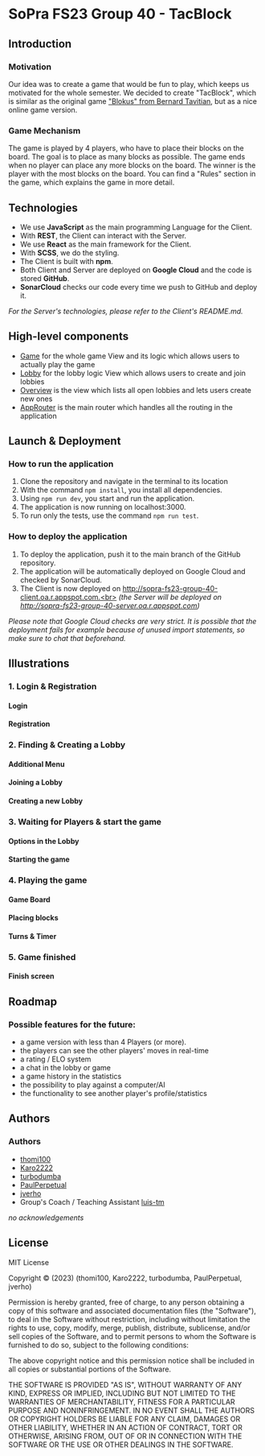 # SoPra FS23 Group 40 - TacBlock

## Introduction
### Motivation
Our idea was to create a game that would be fun to play, which keeps us motivated for the whole semester.
We decided to create "TacBlock", which is similar as the original game ["Blokus" from Bernard Tavitian](https://de.wikipedia.org/wiki/Blokus), but as a nice online game version.

### Game Mechanism
The game is played by 4 players, who have to place their blocks on the board. The goal is to place as many blocks as possible. The game ends when no player can place any more blocks on the board. The winner is the player with the most blocks on the board.
You can find a "Rules" section in the game, which explains the game in more detail.

## Technologies
- We use **JavaScript** as the main programming Language for the Client.
- With **REST**, the Client can interact with the Server.
- We use **React** as the main framework for the Client.
- With **SCSS**, we do the styling.
- The Client is built with **npm**.
- Both Client and Server are deployed on **Google Cloud** and the code is stored **GitHub**.
- **SonarCloud** checks our code every time we push to GitHub and deploy it.

_For the Server's technologies, please refer to the Client's README.md._

## High-level components
- [Game](https://github.com/sopra-fs23-group-40/Client/blob/8f227414681f2075cfc79b761a732c516880c0fc/src/components/views/Game.js) for the whole game View and its logic which allows users to actually play the game
- [Lobby](https://github.com/sopra-fs23-group-40/Client/blob/8f227414681f2075cfc79b761a732c516880c0fc/src/components/views/Lobby.js) for the lobby logic View which allows users to create and join lobbies
- [Overview](https://github.com/sopra-fs23-group-40/Client/blob/8f227414681f2075cfc79b761a732c516880c0fc/src/components/views/Overview.js) is the view which lists all open lobbies and lets users create new ones
- [AppRouter](https://github.com/sopra-fs23-group-40/Client/blob/8f227414681f2075cfc79b761a732c516880c0fc/src/components/routing/routers/AppRouter.js) is the main router which handles all the routing in the application

## Launch & Deployment
### How to run the application
1. Clone the repository and navigate in the terminal to its location
2. With the command `npm install`, you install all dependencies.
3. Using `npm run dev`, you start and run the application.
4. The application is now running on localhost:3000.
5. To run only the tests, use the command `npm run test`.

### How to deploy the application
1. To deploy the application, push it to the main branch of the GitHub repository.
2. The application will be automatically deployed on Google Cloud and checked by SonarCloud.
3. The Client is now deployed on http://sopra-fs23-group-40-client.oa.r.appspot.com.<br>
   _(the Server will be deployed on http://sopra-fs23-group-40-server.oa.r.appspot.com)_

_Please note that Google Cloud checks are very strict.
It is possible that the deployment fails for example because of unused import statements,
so make sure to chat that beforehand._

## Illustrations
### 1. Login & Registration

#### Login

#### Registration

### 2. Finding & Creating a Lobby

#### Additional Menu

#### Joining a Lobby

#### Creating a new Lobby

### 3. Waiting for Players & start the game

#### Options in the Lobby

#### Starting the game

### 4. Playing the game

#### Game Board

#### Placing blocks

#### Turns & Timer

### 5. Game finished

#### Finish screen

## Roadmap
### Possible features for the future:
- a game version with less than 4 Players (or more).
- the players can see the other players' moves in real-time
- a rating / ELO system
- a chat in the lobby or game
- a game history in the statistics
- the possibility to play against a computer/AI
- the functionality to see another player's profile/statistics

## Authors

### Authors
- [thomi100](https://github.com/thomi100)
- [Karo2222](https://github.com/Karo2222)
- [turbodumba](https://github.com/turbodumba)
- [PaulPerpetual](https://github.com/PaulPerpetual)
- [jverho](https://github.com/jverho)
- Group's Coach / Teaching Assistant [luis-tm](https://github.com/luis-tm)

_no acknowledgements_

## License
MIT License

Copyright © (2023) (thomi100, Karo2222, turbodumba, PaulPerpetual, jverho)

Permission is hereby granted, free of charge, to any person obtaining a copy
of this software and associated documentation files (the "Software"), to deal
in the Software without restriction, including without limitation the rights
to use, copy, modify, merge, publish, distribute, sublicense, and/or sell
copies of the Software, and to permit persons to whom the Software is
furnished to do so, subject to the following conditions:

The above copyright notice and this permission notice shall be included in all
copies or substantial portions of the Software.

THE SOFTWARE IS PROVIDED "AS IS", WITHOUT WARRANTY OF ANY KIND, EXPRESS OR
IMPLIED, INCLUDING BUT NOT LIMITED TO THE WARRANTIES OF MERCHANTABILITY,
FITNESS FOR A PARTICULAR PURPOSE AND NONINFRINGEMENT. IN NO EVENT SHALL THE
AUTHORS OR COPYRIGHT HOLDERS BE LIABLE FOR ANY CLAIM, DAMAGES OR OTHER
LIABILITY, WHETHER IN AN ACTION OF CONTRACT, TORT OR OTHERWISE, ARISING FROM,
OUT OF OR IN CONNECTION WITH THE SOFTWARE OR THE USE OR OTHER DEALINGS IN THE
SOFTWARE.
